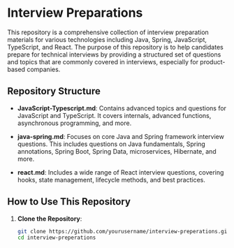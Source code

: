 # Interview Preparations

This repository is a comprehensive collection of interview preparation materials for various technologies including Java, Spring, JavaScript, TypeScript, and React. The purpose of this repository is to help candidates prepare for technical interviews by providing a structured set of questions and topics that are commonly covered in interviews, especially for product-based companies.

## Repository Structure

- **JavaScript-Typescript.md**: Contains advanced topics and questions for JavaScript and TypeScript. It covers internals, advanced functions, asynchronous programming, and more.

- **java-spring.md**: Focuses on core Java and Spring framework interview questions. This includes questions on Java fundamentals, Spring annotations, Spring Boot, Spring Data, microservices, Hibernate, and more.

- **react.md**: Includes a wide range of React interview questions, covering hooks, state management, lifecycle methods, and best practices.

## How to Use This Repository

1. **Clone the Repository**:
   ```sh
   git clone https://github.com/yourusername/interview-preperations.git
   cd interview-preperations
